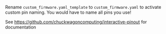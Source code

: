 Rename ``custom_firmware.yaml_template`` to ``custom_firmware.yaml`` to activate custom pin naming.
You would have to name all pins you use!

See https://github.com/chuckwagoncomputing/interactive-pinout for documentation